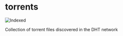 torrents 
========
![Indexed](https://img.shields.io/badge/indexed-228874-blue)

Collection of torrent files discovered in the DHT network
